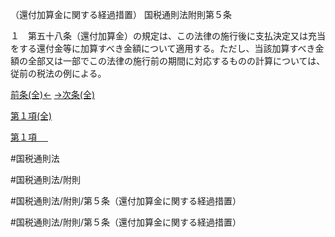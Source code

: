 （還付加算金に関する経過措置）
国税通則法附則第５条

１　第五十八条（還付加算金）の規定は、この法律の施行後に支払決定又は充当をする還付金等に加算すべき金額について適用する。ただし、当該加算すべき金額の全部又は一部でこの法律の施行前の期間に対応するものの計算については、従前の税法の例による。

[前条(全)←](国税通則法＿＿＿＿附則第４条_.md)    [→次条(全)](国税通則法＿＿＿＿附則第６条_.md)

[第１項(全)](国税通則法＿＿＿＿附則第５条第１項_.md)  

[第１項 　 ](国税通則法＿＿＿＿附則第５条第１項.md)  

#国税通則法

#国税通則法/附則

#国税通則法/附則/第５条（還付加算金に関する経過措置）

#国税通則法/附則/第５条（還付加算金に関する経過措置）


